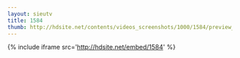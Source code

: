```yaml
---
layout: sieutv
title: 1584
thumb: http://hdsite.net/contents/videos_screenshots/1000/1584/preview_360p.mp4.jpg
---
```

{% include iframe src='http://hdsite.net/embed/1584' %}
 
